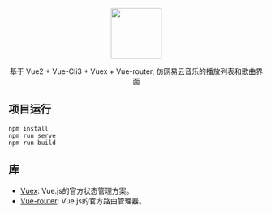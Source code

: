 <p align="center">
    <a href="https://github.com/eeewl1250/cloudmusic-vue">
        <img src="https://s2.ax1x.com/2019/03/01/kHxTzR.png" width="100">
    </a>
</p>

<p align="center">基于 Vue2 + Vue-Cli3 + Vuex + Vue-router, 仿网易云音乐的播放列表和歌曲界面</p>


## 项目运行
```
npm install
npm run serve
npm run build
```

## 库
* [Vuex](https://vuex.vuejs.org/): Vue.js的官方状态管理方案。
* [Vue-router](https://router.vuejs.org/): Vue.js的官方路由管理器。
